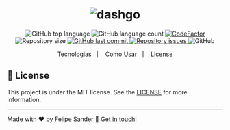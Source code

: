 <h1 align="center">
    <img alt="dashgo" src="https://res.cloudinary.com/felipesanderp/image/upload/v1645404914/readme_logos/logo-dashgo_agv9se.svg" />
    <br>
</h1>

<p align="center">
  <img alt="GitHub top language" src="https://img.shields.io/github/languages/top/felipesanderp/dashgo.svg">

  <img alt="GitHub language count" src="https://img.shields.io/github/languages/count/felipesanderp/dashgo.svg">
  
   <a href="https://www.codefactor.io/repository/github/felipesanderp/dashgo">
     <img src="https://www.codefactor.io/repository/github/felipesanderp/dashgo/badge"  alt="CodeFactor" />
   </a>
  
  <img alt="Repository size" src="https://img.shields.io/github/repo-size/felipesanderp/dashgo.svg">
  <a href="https://github.com/felipesanderp/dashgo/commits/">
    <img alt="GitHub last commit" src="https://img.shields.io/github/last-commit/felipesanderp/dashgo.svg">
  </a>

  <a href="https://github.com/felipesanderp/dashgo/issues">
    <img alt="Repository issues" src="https://img.shields.io/github/issues/felipesanderp/dashgo.svg">
  </a>
    
  <img alt="GitHub" src="https://img.shields.io/github/license/felipesanderp/dashgo">
</p>

<p align="center">
  <a href="#rocket-tecnologias">Tecnologias</a>&nbsp;&nbsp;&nbsp;|&nbsp;&nbsp;&nbsp;
  <a href="#information_source-como-usar">Como Usar</a>&nbsp;&nbsp;&nbsp;|&nbsp;&nbsp;&nbsp;
  <a href="#memo-license">License</a>
</p>

## :memo: License
This project is under the MIT license. See the [LICENSE](https://github.com/felipesanderp/dashgo/blob/master/LICENSE) for more information.

---

Made with ♥ by Felipe Sander :wave: [Get in touch!](https://www.linkedin.com/in/felipesander)

